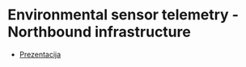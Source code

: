 # Environmental sensor telemetry - Northbound infrastructure

- [Prezentacija](https://docs.google.com/presentation/d/12BQ051Vs_CLWIUoqGkR0Qm74ULKu7YthoZi5m0zceyg/edit#slide=id.g2e8d8f35db5_0_203)
